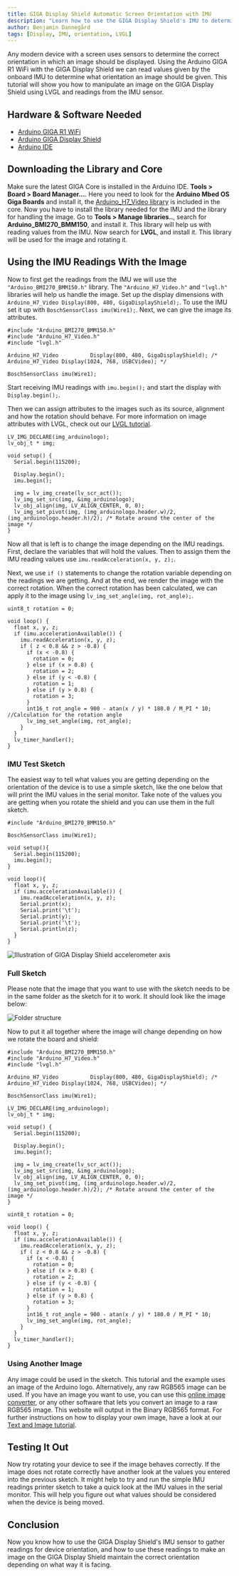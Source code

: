 ```yaml
---
title: GIGA Display Shield Automatic Screen Orientation with IMU
description: "Learn how to use the GIGA Display Shield's IMU to determine the shield's orientation."
author: Benjamin Dannegård
tags: [Display, IMU, orientation, LVGL]
---
```


Any modern device with a screen uses sensors to determine the correct orientation in which an image should be displayed. Using the Arduino GIGA R1 WiFi with the GIGA Display Shield we can read values given by the onboard IMU to determine what orientation an image should be given. This tutorial will show you how to manipulate an image on the GIGA Display Shield using LVGL and readings from the IMU sensor.

## Hardware & Software Needed

- [Arduino GIGA R1 WiFi](https://store.arduino.cc/products/giga-r1-wifi)
- [Arduino GIGA Display Shield](https://store.arduino.cc/products/giga-display-shield)
- [Arduino IDE](https://www.arduino.cc/en/software)

## Downloading the Library and Core

Make sure the latest GIGA Core is installed in the Arduino IDE. **Tools > Board > Board Manager...**. Here you need to look for the **Arduino Mbed OS Giga Boards** and install it, the [Arduino_H7_Video library](https://github.com/arduino/ArduinoCore-mbed/tree/main/libraries/Arduino_H7_Video) is included in the core. Now you have to install the library needed for the IMU and the library for handling the image. Go to **Tools > Manage libraries..**, search for **Arduino_BMI270_BMM150**, and install it. This library will help us with reading values from the IMU. Now search for **LVGL**, and install it. This library will be used for the image and rotating it.

## Using the IMU Readings With the Image

Now to first get the readings from the IMU we will use the `"Arduino_BMI270_BMM150.h"` library. The `"Arduino_H7_Video.h"` and `"lvgl.h"` libraries will help us handle the image. Set up the display dimensions with `Arduino_H7_Video Display(800, 480, GigaDisplayShield);`. To use the IMU set it up with `BoschSensorClass imu(Wire1);`. Next, we can give the image its attributes.

```arduino
#include "Arduino_BMI270_BMM150.h"
#include "Arduino_H7_Video.h"
#include "lvgl.h"

Arduino_H7_Video          Display(800, 480, GigaDisplayShield); /* Arduino_H7_Video Display(1024, 768, USBCVideo); */

BoschSensorClass imu(Wire1);
```

Start receiving IMU readings with `imu.begin();` and start the display with `Display.begin();`.

Then we can assign attributes to the images such as its source, alignment and how the rotation should behave. For more information on image attributes with LVGL, check out our [LVGL tutorial](lvgl-guide#image).

```arduino
LV_IMG_DECLARE(img_arduinologo);
lv_obj_t * img;

void setup() {
  Serial.begin(115200);
  
  Display.begin();
  imu.begin();

  img = lv_img_create(lv_scr_act());
  lv_img_set_src(img, &img_arduinologo);
  lv_obj_align(img, LV_ALIGN_CENTER, 0, 0);
  lv_img_set_pivot(img, (img_arduinologo.header.w)/2, (img_arduinologo.header.h)/2); /* Rotate around the center of the image */
}
```

Now all that is left is to change the image depending on the IMU readings. First, declare the variables that will hold the values. Then to assign them the IMU reading values use `imu.readAcceleration(x, y, z);`.

Next, we use `if ()` statements to change the rotation variable depending on the readings we are getting. And at the end, we render the image with the correct rotation. When the correct rotation has been calculated, we can apply it to the image using `lv_img_set_angle(img, rot_angle);`.

```arduino
uint8_t rotation = 0;

void loop() {
  float x, y, z;
  if (imu.accelerationAvailable()) {
    imu.readAcceleration(x, y, z);
    if ( z < 0.8 && z > -0.8) {
      if (x < -0.8) {
        rotation = 0;
      } else if (x > 0.8) {
        rotation = 2;
      } else if (y < -0.8) {
        rotation = 1;
      } else if (y > 0.8) {
        rotation = 3;
      }
      int16_t rot_angle = 900 - atan(x / y) * 180.0 / M_PI * 10; //Calculation for the rotation angle
      lv_img_set_angle(img, rot_angle);
    }
  }
  lv_timer_handler();
}
```

### IMU Test Sketch

The easiest way to tell what values you are getting depending on the orientation of the device is to use a simple sketch, like the one below that will print the IMU values in the serial monitor. Take note of the values you are getting when you rotate the shield and you can use them in the full sketch.

```arduino
#include "Arduino_BMI270_BMM150.h"

BoschSensorClass imu(Wire1);

void setup(){
  Serial.begin(115200);
  imu.begin();
}

void loop(){
  float x, y, z;
  if (imu.accelerationAvailable()) {
    imu.readAcceleration(x, y, z);
    Serial.print(x);
    Serial.print('\t');
    Serial.print(y);
    Serial.print('\t');
    Serial.println(z);
  }
}
```

![Illustration of GIGA Display Shield accelerometer axis](assets/imu-axis.svg)

### Full Sketch

Please note that the image that you want to use with the sketch needs to be in the same folder as the sketch for it to work. It should look like the image below:

![Folder structure](assets/folder-struct.png)

Now to put it all together where the image will change depending on how we rotate the board and shield:

```arduino
#include "Arduino_BMI270_BMM150.h"
#include "Arduino_H7_Video.h"
#include "lvgl.h"

Arduino_H7_Video          Display(800, 480, GigaDisplayShield); /* Arduino_H7_Video Display(1024, 768, USBCVideo); */

BoschSensorClass imu(Wire1);

LV_IMG_DECLARE(img_arduinologo);
lv_obj_t * img;

void setup() {
  Serial.begin(115200);
  
  Display.begin();
  imu.begin();

  img = lv_img_create(lv_scr_act());
  lv_img_set_src(img, &img_arduinologo);
  lv_obj_align(img, LV_ALIGN_CENTER, 0, 0);
  lv_img_set_pivot(img, (img_arduinologo.header.w)/2, (img_arduinologo.header.h)/2); /* Rotate around the center of the image */
}

uint8_t rotation = 0;

void loop() {
  float x, y, z;
  if (imu.accelerationAvailable()) {
    imu.readAcceleration(x, y, z);
    if ( z < 0.8 && z > -0.8) {
      if (x < -0.8) {
        rotation = 0;
      } else if (x > 0.8) {
        rotation = 2;
      } else if (y < -0.8) {
        rotation = 1;
      } else if (y > 0.8) {
        rotation = 3;
      }
      int16_t rot_angle = 900 - atan(x / y) * 180.0 / M_PI * 10;
      lv_img_set_angle(img, rot_angle);
    }
  }
  lv_timer_handler();
}
```

### Using Another Image 

Any image could be used in the sketch. This tutorial and the example uses an image of the Arduino logo. Alternatively, any raw RGB565 image can be used. If you have an image you want to use, you can use this [online image converter](https://lvgl.io/tools/imageconverter), or any other software that lets you convert an image to a raw RGB565 image. This website will output in the Binary RGB565 format. For further instructions on how to display your own image, have a look at our [Text and Image tutorial](/tutorials/giga-display-shield/basic-draw-and-image#display-images).

## Testing It Out

Now try rotating your device to see if the image behaves correctly. If the image does not rotate correctly have another look at the values you entered into the previous sketch. It might help to try and run the simple IMU readings printer sketch to take a quick look at the IMU values in the serial monitor. This will help you figure out what values should be considered when the device is being moved. 

## Conclusion

Now you know how to use the GIGA Display Shield's IMU sensor to gather readings for device orientation, and how to use these readings to make an image on the GIGA Display Shield maintain the correct orientation depending on what way it is facing. 
